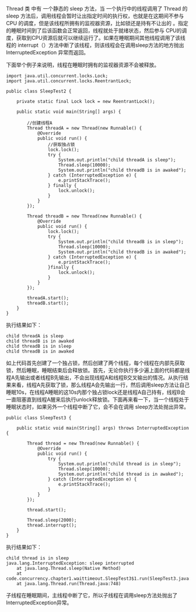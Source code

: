 Thread 类 中有 一个静态的 sleep 方法，当 一个执行中的线程调用了 Thread 的 sleep 方法后，调用线程会暂时让出指定时间的执行权，也就是在这期间不参与 CPU 的调度，但是该线程所拥有的监视器资源，比如锁还是持有不让出的 。指定的睡眠时间到了后该函数会正常返回，线程就处于就绪状态，然后参与 CPU的调度，获取到CPU资源后就可以继续运行了。如果在睡眠期间其他线程调用了该线程的 interrupt（）方法中断了该线程，则该线程会在调用sleep方法的地方抛出 InterruptedException 异常而返回。

下面举个例子来说明，线程在睡眠时拥有的监视器资源不会被释放。
```
import java.util.concurrent.locks.Lock;
import java.util.concurrent.locks.ReentrantLock;

public class SleepTest2 {

    private static final Lock lock = new ReentrantLock();

    public static void main(String[] args) {

        //创建线程A
        Thread threadA = new Thread(new Runnable() {
            @Override
            public void run() {
                //获取独占锁
                lock.lock();
                try {
                    System.out.println("child threadA is sleep");
                    Thread.sleep(10000);
                    System.out.println("child threadB is in awaked");
                } catch (InterruptedException e) {
                    e.printStackTrace();
                } finally {
                    lock.unlock();
                }
            }
        });

        Thread threadB = new Thread(new Runnable() {
            @Override
            public void run() {
                lock.lock();
                try {
                    System.out.println("child threadB is in sleep");
                    Thread.sleep(10000);
                    System.out.println("child threadB is in awaked");
                } catch (InterruptedException e) {
                    e.printStackTrace();
                }finally {
                    lock.unlock();
                }
            }
        });

        threadA.start();
        threadB.start();
    }
}
```
执行结果如下：
```
child threadA is sleep
child threadB is in awaked
child threadB is in sleep
child threadB is in awaked
```
如上代码首先创建了一个独占锁，然后创建了两个线程，每个线程在内部先获取锁，然后睡眠，睡眠结束后会释放锁。首先，无论你执行多少遍上面的代码都是线程A先输出或者线程B先输出，不会出现线程A和线程B交叉输出的情况。从执行结果来看，线程A先获取了锁，那么线程A会先输出一行，然后调用sleep方法让自己睡眠10s，在线程A睡眠的这10s内那个独占锁lock还是线程A自己持有，线程B会一直阻塞直到线程A醒来后执行unlock释放锁。下面再来看一下，当一个线程处于睡眠状态时，如果另外一个线程中断了它，会不会在调用 sleep方法处抛出异常。

```
public class SleepTest3 {

    public static void main(String[] args) throws InterruptedException {

        Thread thread = new Thread(new Runnable() {
            @Override
            public void run() {
                try {
                    System.out.println("child thread is in sleep");
                    Thread.sleep(10000);
                    System.out.println("child thread is in awaked");
                } catch (InterruptedException e) {
                    e.printStackTrace();
                }
            }
        });

        thread.start();

        Thread.sleep(2000);
        thread.interrupt();
    }
}
```
执行结果如下：
```
child thread is in sleep
java.lang.InterruptedException: sleep interrupted
	at java.lang.Thread.sleep(Native Method)
	at code.concurrency.chapter1.waittimeout.SleepTest3$1.run(SleepTest3.java:12)
	at java.lang.Thread.run(Thread.java:748)
```
子线程在睡眠期间，主线程中断了它，所以子线程在调用sleep方法处抛出了InterruptedException异常。
